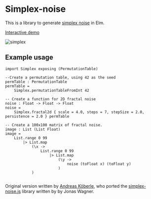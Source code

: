 # Simplex-noise
This is a library to generate [simplex noise](https://en.wikipedia.org/wiki/Simplex_noise) in Elm.

[Interactive demo](https://herteby.github.io/simplex-noise/preview/)

![simplex](https://herteby.github.io/simplex-noise/simplexExample.png)

## Example usage

```
import Simplex exposing (PermutationTable)

--Create a permutation table, using 42 as the seed
permTable : PermutationTable
permTable =
    Simplex.permutationTableFromInt 42

-- Create a function for 2D fractal noise
noise : Float -> Float -> Float
noise =
    Simplex.fractal2d { scale = 4.0, steps = 7, stepSize = 2.0, persistence = 2.0 } permTable

-- Create a 100x100 matrix of fractal noise. 
image : List (List Float)
image =
    List.range 0 99
        |> List.map
            (\x ->
                List.range 0 99
                    |> List.map
                        (\y ->
                            noise (toFloat x) (toFloat y)
                        )
            )


```

Original version written by [Andreas Köberle](https://github.com/eskimoblood), who ported the [simplex-noise.js](https://github.com/jwagner/simplex-noise.js) library written by by Jonas Wagner.